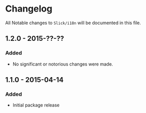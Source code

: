 # Changelog

All Notable changes to `Slick/i18n` will be documented in this file.

## 1.2.0 - 2015-??-??

### Added
- No significant or notorious changes were made.

## 1.1.0 - 2015-04-14

### Added
- Initial package release